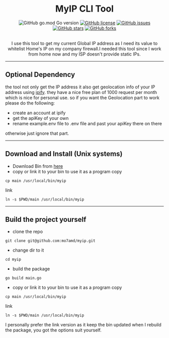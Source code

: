 <div align="center">
  <h1>
    MyIP CLI Tool
  </h1>
  <div align="center">
    <img alt="GitHub go.mod Go version" src="https://img.shields.io/github/go-mod/go-version/mo7amd/myip">
    <a href="https://github.com/mo7amd/myip/blob/master/LICENSE"><img alt="GitHub license" src="https://img.shields.io/github/license/mo7amd/myip"></a>
    <a href="https://github.com/mo7amd/myip/issues"><img alt="GitHub issues" src="https://img.shields.io/github/issues/mo7amd/myip"></a>
    <div>
      <a href="https://github.com/mo7amd/myip/stargazers"><img alt="GitHub stars" src="https://img.shields.io/github/stars/mo7amd/myip"></a>
      <a href="https://github.com/mo7amd/myip/network"><img alt="GitHub forks" src="https://img.shields.io/github/forks/mo7amd/myip"></a>
    </div>
  </div>
  <br>
  <p>
    I use this tool to get my current Global IP address as I need its value to whitelist Home's IP on my company firewall.I needed this tool since I work from home now and my ISP doesn't provide static IPs.
  </p>
</div>
  <hr>

## Optional Dependency

the tool not only get the IP address it also get geolocation info of your IP address using [ipify](https://geo.ipify.org/). they have a nice free plan of 1000 request per month which is nice for personal use.
so if you want the Geolocation part to work please do the following:
- create an account at ipify
- get the apiKey of your own
- rename example.env file to .env file and past your apiKey there on there


otherwise just ignore that part.

- - -
## Download and Install (Unix systems)
- Download Bin from [here](https://github.com/mo7amd/myip/releases/latest)
- copy or link it to your bin to use it as a program
copy
```
cp main /usr/local/bin/myip
```
link
```
ln -s $PWD/main /usr/local/bin/myip
```
- - -

## Build the project yourself
- clone the repo
```
git clone git@github.com:mo7amd/myip.git
```
- change dir to it
```
cd myip
```
- build the package
```
go build main.go
```
- copy or link it to your bin to use it as a program
copy
```
cp main /usr/local/bin/myip
```
link
```
ln -s $PWD/main /usr/local/bin/myip
```

I personally prefer the link version as it keep the bin updated when I rebuild the package, you got the options suit yourself.